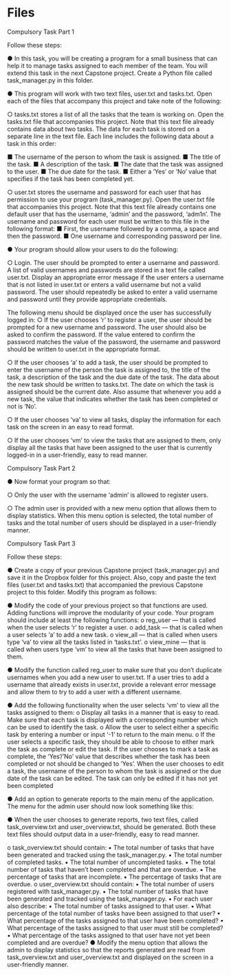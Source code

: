 # Files

Compulsory Task Part 1


Follow these steps:

● In this task, you will be creating a program for a small business that can
help it to manage tasks assigned to each member of the team. You will
extend this task in the next Capstone project. Create a Python file called
task_manager.py in this folder.

● This program will work with two text files, user.txt and tasks.txt. Open
each of the files that accompany this project and take note of the
following:

○ tasks.txt stores a list of all the tasks that the team is working on.
Open the tasks.txt file that accompanies this project. Note that
this text file already contains data about two tasks. The data for
each task is stored on a separate line in the text file. Each line
includes the following data about a task in this order:

■ The username of the person to whom the task is assigned.
■ The title of the task.
■ A description of the task.
■ The date that the task was assigned to the user.
■ The due date for the task.
■ Either a ‘Yes’ or ‘No’ value that specifies if the task has been
completed yet.

○ user.txt stores the username and password for each user that has
permission to use your program (task_manager.py). Open the
user.txt file that accompanies this project. Note that this text file
already contains one default user that has the username, ‘admin’
and the password, ‘adm1n’. The username and password for each
user must be written to this file in the following format:
■ First, the username followed by a comma, a space and then
the password.
■ One username and corresponding password per line.

● Your program should allow your users to do the following:

○ Login. The user should be prompted to enter a username and
password. A list of valid usernames and passwords are stored in a
text file called user.txt. Display an appropriate error message if the
user enters a username that is not listed in user.txt or enters a valid
username but not a valid password. The user should repeatedly be
asked to enter a valid username and password until they provide
appropriate credentials.

The following menu should be displayed once the user has
successfully logged in:
○ If the user chooses ‘r’ to register a user, the user should be
prompted for a new username and password. The user should also
be asked to confirm the password. If the value entered to confirm
the password matches the value of the password, the username
and password should be written to user.txt in the appropriate
format.

○ If the user chooses ‘a’ to add a task, the user should be prompted to
enter the username of the person the task is assigned to, the title of
the task, a description of the task and the due date of the task. The
data about the new task should be written to tasks.txt. The date on
which the task is assigned should be the current date. Also assume
that whenever you add a new task, the value that indicates whether
the task has been completed or not is ‘No’.

○ If the user chooses ‘va’ to view all tasks, display the information for
each task on the screen in an easy to read format.

○ If the user chooses ‘vm’ to view the tasks that are assigned to them,
only display all the tasks that have been assigned to the user that is
currently logged-in in a user-friendly, easy to read manner.



Compulsory Task Part 2


● Now format your program so that:

○ Only the user with the username ‘admin’ is allowed to register
users.

○ The admin user is provided with a new menu option that allows
them to display statistics. When this menu option is selected, the
total number of tasks and the total number of users should be
displayed in a user-friendly manner.



Compulsory Task Part 3


Follow these steps:

● Create a copy of your previous Capstone project (task_manager.py) and
save it in the Dropbox folder for this project. Also, copy and paste the text
files (user.txt and tasks.txt) that accompanied the previous Capstone
project to this folder. Modify this program as follows:

● Modify the code of your previous project so that functions are used.
Adding functions will improve the modularity of your code. Your program
should include at least the following functions:
o reg_user — that is called when the user selects ‘r’ to register a user.
o add_task — that is called when a user selects ‘a’ to add a new task.
o view_all — that is called when users type ‘va’ to view all the tasks
listed in ‘tasks.txt’.
o view_mine — that is called when users type ‘vm’ to view all the
tasks that have been assigned to them.

● Modify the function called reg_user to make sure that you don’t duplicate
usernames when you add a new user to user.txt. If a user tries to add a
username that already exists in user.txt, provide a relevant error message
and allow them to try to add a user with a different username.

● Add the following functionality when the user selects ‘vm’ to view all the
tasks assigned to them:
o Display all tasks in a manner that is easy to read. Make sure that
each task is displayed with a corresponding number which can be
used to identify the task.
o Allow the user to select either a specific task by entering a number
or input ‘-1’ to return to the main menu.
o If the user selects a specific task, they should be able to choose to
either mark the task as complete or edit the task. If the user
chooses to mark a task as complete, the ‘Yes’/’No’ value that
describes whether the task has been completed or not should be
changed to ‘Yes’. When the user chooses to edit a task, the
username of the person to whom the task is assigned or the due
date of the task can be edited. The task can only be edited if it has
not yet been completed

● Add an option to generate reports to the main menu of the application.
The menu for the admin user should now look something like this:

● When the user chooses to generate reports, two text files, called
task_overview.txt and user_overview.txt, should be generated. Both
these text files should output data in a user-friendly, easy to read manner.

o task_overview.txt should contain:
▪ The total number of tasks that have been generated and
tracked using the task_manager.py.
▪ The total number of completed tasks.
▪ The total number of uncompleted tasks.
▪ The total number of tasks that haven’t been completed and
that are overdue.
▪ The percentage of tasks that are incomplete.
▪ The percentage of tasks that are overdue.
o user_overview.txt should contain:
▪ The total number of users registered with task_manager.py.
▪ The total number of tasks that have been generated and
tracked using the task_manager.py.
▪ For each user also describe:
▪ The total number of tasks assigned to that user.
▪ What percentage of the total number of tasks have
been assigned to that user?
▪ What percentage of the tasks assigned to that user
have been completed?
▪ What percentage of the tasks assigned to that user
must still be completed?
▪ What percentage of the tasks assigned to that user
have not yet been completed and are overdue?
● Modify the menu option that allows the admin to display statistics so that
the reports generated are read from task_overview.txt and
user_overview.txt and displayed on the screen in a user-friendly manner.
